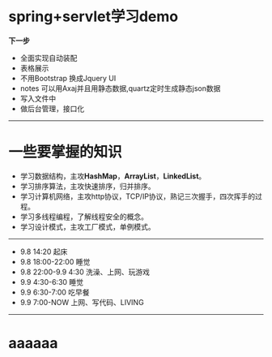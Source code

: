 # spring+servlet学习demo

**下一步**
- 全面实现自动装配
- 表格展示
- 不用Bootstrap 换成Jquery UI
- notes 可以用Axaj并且用静态数据,quartz定时生成静态json数据
- 写入文件中
- 做后台管理，接口化




---------------------------------
# 一些要掌握的知识
- 学习数据结构，主攻**HashMap**，**ArrayList**，**LinkedList**。
- 学习排序算法，主攻快速排序，归并排序。
- 学习计算机网络，主攻http协议，TCP/IP协议，熟记三次握手，四次挥手的过程。
- 学习多线程编程，了解线程安全的概念。
- 学习设计模式，主攻工厂模式，单例模式。


----------------------------
- 9.8 14:20 起床
- 9.8 18:00-22:00 睡觉
- 9.8 22:00-9.9 4:30 洗澡、上网、玩游戏
- 9.9 4:30-6:30 睡觉
- 9.9 6:30-7:00 吃早餐
- 9.9 7:00-NOW  上网、写代码、LIVING

-------------------------------
# aaaaaa